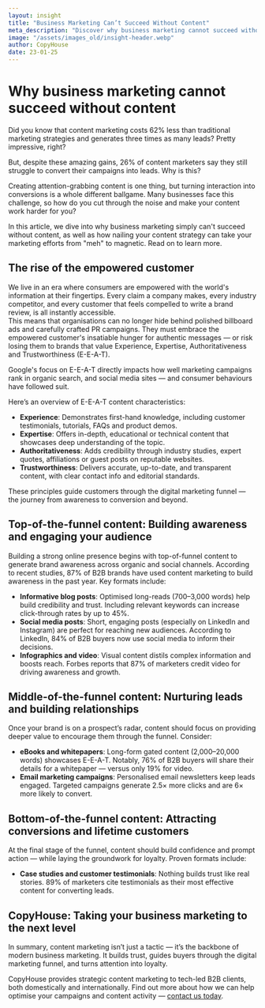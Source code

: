 ```yaml
---
layout: insight
title: "Business Marketing Can’t Succeed Without Content"
meta_description: "Discover why business marketing cannot succeed without content that guides customers through the digital marketing funnel to long-term customer loyalty."
image: "/assets/images_old/insight-header.webp"
author: CopyHouse
date: 23-01-25
---
```


# Why business marketing cannot succeed without content

Did you know that content marketing costs 62% less than traditional marketing strategies and generates three times as many leads? Pretty impressive, right?

But, despite these amazing gains, 26% of content marketers say they still struggle to convert their campaigns into leads. Why is this?

Creating attention-grabbing content is one thing, but turning interaction into conversions is a whole different ballgame. Many businesses face this challenge, so how do you cut through the noise and make your content work harder for you?

In this article, we dive into why business marketing simply can't succeed without content, as well as how nailing your content strategy can take your marketing efforts from "meh" to magnetic. Read on to learn more.

## The rise of the empowered customer

We live in an era where consumers are empowered with the world's information at their fingertips. Every claim a company makes, every industry competitor, and every customer that feels compelled to write a brand review, is all instantly accessible.  
This means that organisations can no longer hide behind polished billboard ads and carefully crafted PR campaigns. They must embrace the empowered customer's insatiable hunger for authentic messages — or risk losing them to brands that value Experience, Expertise, Authoritativeness and Trustworthiness (E-E-A-T).

Google's focus on E-E-A-T directly impacts how well marketing campaigns rank in organic search, and social media sites — and consumer behaviours have followed suit.

Here’s an overview of E-E-A-T content characteristics:

- **Experience**: Demonstrates first-hand knowledge, including customer testimonials, tutorials, FAQs and product demos.
- **Expertise**: Offers in-depth, educational or technical content that showcases deep understanding of the topic.
- **Authoritativeness**: Adds credibility through industry studies, expert quotes, affiliations or guest posts on reputable websites.
- **Trustworthiness**: Delivers accurate, up-to-date, and transparent content, with clear contact info and editorial standards.

These principles guide customers through the digital marketing funnel — the journey from awareness to conversion and beyond.

## Top-of-the-funnel content: Building awareness and engaging your audience

Building a strong online presence begins with top-of-funnel content to generate brand awareness across organic and social channels. According to recent studies, 87% of B2B brands have used content marketing to build awareness in the past year. Key formats include:

- **Informative blog posts**: Optimised long-reads (700–3,000 words) help build credibility and trust. Including relevant keywords can increase click-through rates by up to 45%.
- **Social media posts**: Short, engaging posts (especially on LinkedIn and Instagram) are perfect for reaching new audiences. According to LinkedIn, 84% of B2B buyers now use social media to inform their decisions.
- **Infographics and video**: Visual content distils complex information and boosts reach. Forbes reports that 87% of marketers credit video for driving awareness and growth.

## Middle-of-the-funnel content: Nurturing leads and building relationships

Once your brand is on a prospect’s radar, content should focus on providing deeper value to encourage them through the funnel. Consider:

- **eBooks and whitepapers**: Long-form gated content (2,000–20,000 words) showcases E-E-A-T. Notably, 76% of B2B buyers will share their details for a whitepaper — versus only 19% for video.
- **Email marketing campaigns**: Personalised email newsletters keep leads engaged. Targeted campaigns generate 2.5× more clicks and are 6× more likely to convert.

## Bottom-of-the-funnel content: Attracting conversions and lifetime customers

At the final stage of the funnel, content should build confidence and prompt action — while laying the groundwork for loyalty. Proven formats include:

- **Case studies and customer testimonials**: Nothing builds trust like real stories. 89% of marketers cite testimonials as their most effective content for converting leads.

## CopyHouse: Taking your business marketing to the next level

In summary, content marketing isn’t just a tactic — it’s the backbone of modern business marketing. It builds trust, guides buyers through the digital marketing funnel, and turns attention into loyalty.

CopyHouse provides strategic content marketing to tech-led B2B clients, both domestically and internationally. Find out more about how we can help optimise your campaigns and content activity — [contact us today](mailto:richard@copyhouse.io).
